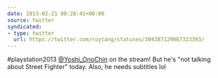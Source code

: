 ```yaml
---
date: 2013-02-21 00:28:41+00:00
source: twitter
syndicated:
- type: twitter
  url: https://twitter.com/roytang/statuses/304387129067323393/
---
```


#playstation2013 [@Yoshi_OnoChin](https://twitter.com/Yoshi_OnoChin/) on the stream! But he's "not talking about Street Fighter" today. Also, he needs subtitles lol